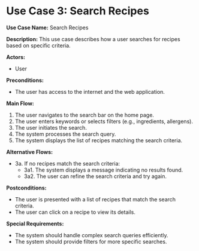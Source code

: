 # Use Case 3: Search Recipes

**Use Case Name:** Search Recipes

**Description:** This use case describes how a user searches for recipes based on specific criteria.

**Actors:** 
- User

**Preconditions:** 
- The user has access to the internet and the web application.

**Main Flow:**
1. The user navigates to the search bar on the home page.
2. The user enters keywords or selects filters (e.g., ingredients, allergens).
3. The user initiates the search.
4. The system processes the search query.
5. The system displays the list of recipes matching the search criteria.

**Alternative Flows:**
- 3a. If no recipes match the search criteria:
  - 3a1. The system displays a message indicating no results found.
  - 3a2. The user can refine the search criteria and try again.

**Postconditions:**
- The user is presented with a list of recipes that match the search criteria.
- The user can click on a recipe to view its details.

**Special Requirements:**
- The system should handle complex search queries efficiently.
- The system should provide filters for more specific searches.
